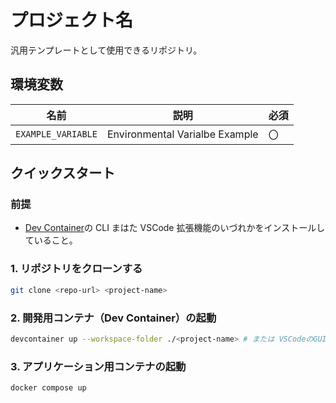 # プロジェクト名

汎用テンプレートとして使用できるリポジトリ。

## 環境変数

|名前|説明|必須|
|---|---|---|
|`EXAMPLE_VARIABLE`|Environmental Varialbe Example|〇|

## クイックスタート

### 前提

- [Dev Container](https://containers.dev/)の CLI まはた VSCode 拡張機能のいづれかをインストールしていること。

### 1. リポジトリをクローンする

```bash
git clone <repo-url> <project-name>
```

### 2. 開発用コンテナ（Dev Container）の起動

```bash
devcontainer up --workspace-folder ./<project-name> # または VSCodeのGUIから起動
```

### 3. アプリケーション用コンテナの起動

```bash
docker compose up
```

